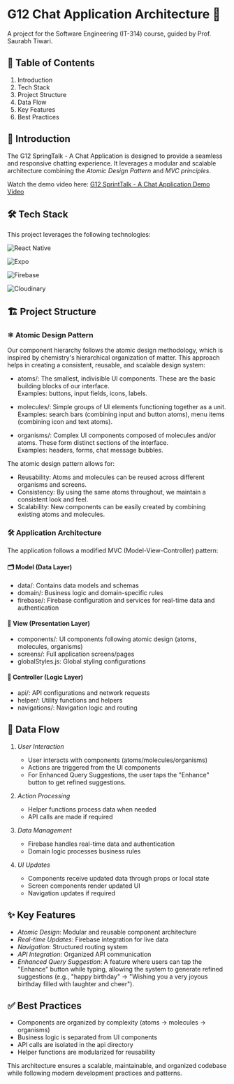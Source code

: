 # G12 Chat Application Architecture 🚀

A project for the Software Engineering (IT-314) course, guided by Prof. Saurabh Tiwari.

## 📖 Table of Contents

1. Introduction
2. Tech Stack
3. Project Structure
4. Data Flow
5. Key Features
6. Best Practices

## 🌟 Introduction

The G12 SpringTalk - A Chat Application is designed to provide a seamless and responsive chatting experience. It leverages a modular and scalable architecture combining the *Atomic Design Pattern* and *MVC principles*.

Watch the demo video here: [G12 SprintTalk - A Chat Application Demo Video](https://youtu.be/amOgt-EhnI4)

## 🛠️ Tech Stack

This project leverages the following technologies:

![React Native](https://img.shields.io/badge/-React%20Native-61DAFB?logo=react&logoColor=white&style=flat)

![Expo](https://img.shields.io/badge/-Expo-000020?logo=expo&logoColor=white&style=flat)

![Firebase](https://img.shields.io/badge/-Firebase-FFCA28?logo=firebase&logoColor=white&style=flat)

![Cloudinary](https://img.shields.io/badge/-Cloudinary-3448C5?logo=cloudinary&logoColor=white&style=flat)

## 🏗️ Project Structure

### ⚛️ Atomic Design Pattern

Our component hierarchy follows the atomic design methodology, which is inspired by chemistry's hierarchical organization of matter. This approach helps in creating a consistent, reusable, and scalable design system:

- atoms/: The smallest, indivisible UI components. These are the basic building blocks of our interface.  
  Examples: buttons, input fields, icons, labels.

- molecules/: Simple groups of UI elements functioning together as a unit.  
  Examples: search bars (combining input and button atoms), menu items (combining icon and text atoms).

- organisms/: Complex UI components composed of molecules and/or atoms. These form distinct sections of the interface.  
  Examples: headers, forms, chat message bubbles.

The atomic design pattern allows for:

- Reusability: Atoms and molecules can be reused across different organisms and screens.
- Consistency: By using the same atoms throughout, we maintain a consistent look and feel.
- Scalability: New components can be easily created by combining existing atoms and molecules.

### 🛠️ Application Architecture

The application follows a modified MVC (Model-View-Controller) pattern:

#### 🗂️ Model (Data Layer)

- data/: Contains data models and schemas
- domain/: Business logic and domain-specific rules
- firebase/: Firebase configuration and services for real-time data and authentication

#### 🎨 View (Presentation Layer)

- components/: UI components following atomic design (atoms, molecules, organisms)
- screens/: Full application screens/pages
- globalStyles.js: Global styling configurations

#### 🧠 Controller (Logic Layer)

- api/: API configurations and network requests
- helper/: Utility functions and helpers
- navigations/: Navigation logic and routing

## 🔄 Data Flow

1. *User Interaction*

   - User interacts with components (atoms/molecules/organisms)
   - Actions are triggered from the UI components
   - For Enhanced Query Suggestions, the user taps the "Enhance" button to get refined suggestions.

2. *Action Processing*

   - Helper functions process data when needed
   - API calls are made if required

3. *Data Management*

   - Firebase handles real-time data and authentication
   - Domain logic processes business rules

4. *UI Updates*
   - Components receive updated data through props or local state
   - Screen components render updated UI
   - Navigation updates if required

## ✨ Key Features

- *Atomic Design*: Modular and reusable component architecture
- *Real-time Updates*: Firebase integration for live data
- *Navigation*: Structured routing system
- *API Integration*: Organized API communication
- *Enhanced Query Suggestion*: A feature where users can tap the "Enhance" button while typing, allowing the system to generate refined suggestions (e.g., "happy birthday" → "Wishing you a very joyous birthday filled with laughter and cheer").

## ✅ Best Practices

- Components are organized by complexity (atoms → molecules → organisms)
- Business logic is separated from UI components
- API calls are isolated in the api directory
- Helper functions are modularized for reusability

This architecture ensures a scalable, maintainable, and organized codebase while following modern development practices and patterns.